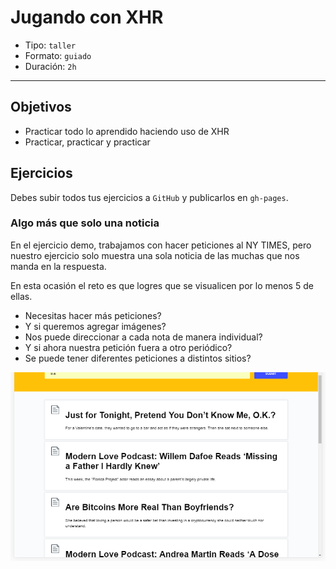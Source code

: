 # Jugando con XHR

- Tipo: `taller`
- Formato: `guiado`
- Duración: `2h`

***

## Objetivos

- Practicar todo lo aprendido haciendo uso de XHR
- Practicar, practicar y practicar

## Ejercicios

Debes subir todos tus ejercicios a `GitHub` y publicarlos en `gh-pages`.

### Algo más que solo una noticia

En el ejercicio demo, trabajamos con hacer peticiones al NY TIMES, pero nuestro
ejercicio solo muestra una sola noticia de las muchas que nos manda en la
respuesta.

En esta ocasión el reto es que logres que se visualicen por lo menos 5 de
ellas.

- Necesitas hacer más peticiones?
- Y si queremos agregar imágenes?
- Nos puede direccionar a cada nota de manera individual?
- Y si ahora nuestra petición fuera a otro periódico?
- Se puede tener diferentes peticiones a distintos sitios?

![muestra](https://raw.githubusercontent.com/AnaSalazar/curricula-js/02c7691cd5325626c91a99f410fc8dddbc24b0fc/06-spa/02-asynchronous-js-request/07-xhr-challenges/muestra.png)

